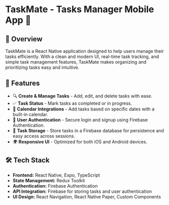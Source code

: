 # TaskMate - Tasks Manager Mobile App 📱

## 📌 Overview
TaskMate is a React Native application designed to help users manage their tasks efficiently. With a clean and modern UI, 
real-time task tracking, and simple task management features, TaskMate makes organizing and prioritizing tasks easy and intuitive.


## 🚀 Features
- 🔍 **Create & Manage Tasks** - Add, edit, and delete tasks with ease.
- ✅  **Task Status** - Mark tasks as completed or in progress.
- 📅 **Calendar Integrations** - Add tasks based on specific dates with a built-in calendar.
- 🔐 **User Authentication** - Secure login and signup using Firebase Authentication.
- 💾 **Task Storage** - Store tasks in a Firebase database for persistence and easy access across sessions.
- 🌍 **Responsive UI** - Optimized for both iOS and Android devices.

## 🛠️ Tech Stack
- **Frontend:** React Native, Expo, TypeScript
- **State Management:** Redux Toolkit
- **Authentication:** Firebase Authentication
- **API Integration:** Firebase for storing tasks and user authentication
- **UI Design:** React Navigation, React Native Paper, Custom Components

